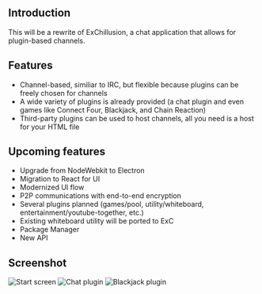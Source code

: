 ## Introduction

This will be a rewrite of ExChillusion, a chat application that allows for plugin-based channels.

## Features
* Channel-based, similiar to IRC, but flexible because plugins can be freely chosen for channels
* A wide variety of plugins is already provided (a chat plugin and even games like Connect Four, Blackjack, and Chain Reaction)
* Third-party plugins can be used to host channels, all you need is a host for your HTML file

## Upcoming features
* Upgrade from NodeWebkit to Electron
* Migration to React for UI
* Modernized UI flow
* P2P communications with end-to-end encryption
* Several plugins planned (games/pool, utility/whiteboard, entertainment/youtube-together, etc.)
* Existing whiteboard utility will be ported to ExC
* Package Manager
* New API

## Screenshot

![Start screen](http://f.cl.ly/items/0u3v1M452Z1f192v1P2E/start-window-public.png)
![Chat plugin](http://f.cl.ly/items/02331D1C2T0m1S1T050O/chat4-plugin-public.png)
![Blackjack plugin](http://f.cl.ly/items/3K461c2N302w1P2e3K2J/blackjack-plugin-public.png)
